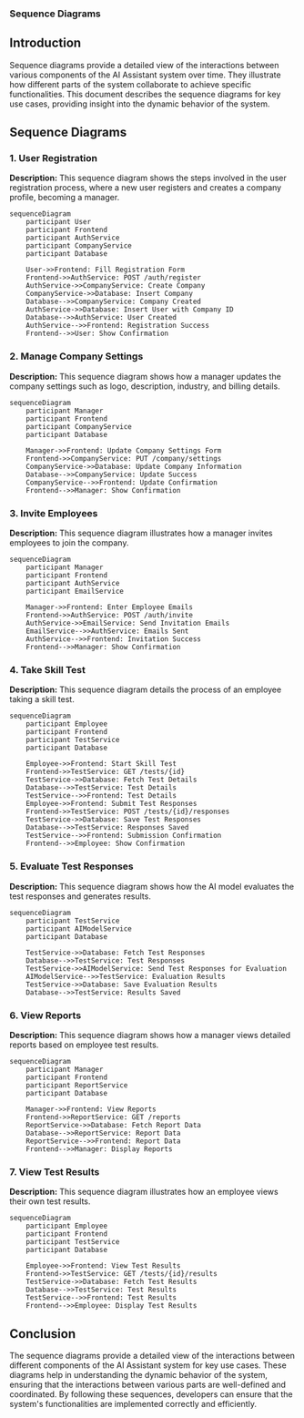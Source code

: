 ### Sequence Diagrams

## Introduction

Sequence diagrams provide a detailed view of the interactions between various components of the AI Assistant system over time. They illustrate how different parts of the system collaborate to achieve specific functionalities. This document describes the sequence diagrams for key use cases, providing insight into the dynamic behavior of the system.

## Sequence Diagrams

### 1. User Registration

**Description:** This sequence diagram shows the steps involved in the user registration process, where a new user registers and creates a company profile, becoming a manager.

```mermaid
sequenceDiagram
    participant User
    participant Frontend
    participant AuthService
    participant CompanyService
    participant Database

    User->>Frontend: Fill Registration Form
    Frontend->>AuthService: POST /auth/register
    AuthService->>CompanyService: Create Company
    CompanyService->>Database: Insert Company
    Database-->>CompanyService: Company Created
    AuthService->>Database: Insert User with Company ID
    Database-->>AuthService: User Created
    AuthService-->>Frontend: Registration Success
    Frontend-->>User: Show Confirmation
```

### 2. Manage Company Settings

**Description:** This sequence diagram shows how a manager updates the company settings such as logo, description, industry, and billing details.

```mermaid
sequenceDiagram
    participant Manager
    participant Frontend
    participant CompanyService
    participant Database

    Manager->>Frontend: Update Company Settings Form
    Frontend->>CompanyService: PUT /company/settings
    CompanyService->>Database: Update Company Information
    Database-->>CompanyService: Update Success
    CompanyService-->>Frontend: Update Confirmation
    Frontend-->>Manager: Show Confirmation
```

### 3. Invite Employees

**Description:** This sequence diagram illustrates how a manager invites employees to join the company.

```mermaid
sequenceDiagram
    participant Manager
    participant Frontend
    participant AuthService
    participant EmailService

    Manager->>Frontend: Enter Employee Emails
    Frontend->>AuthService: POST /auth/invite
    AuthService->>EmailService: Send Invitation Emails
    EmailService-->>AuthService: Emails Sent
    AuthService-->>Frontend: Invitation Success
    Frontend-->>Manager: Show Confirmation
```

### 4. Take Skill Test

**Description:** This sequence diagram details the process of an employee taking a skill test.

```mermaid
sequenceDiagram
    participant Employee
    participant Frontend
    participant TestService
    participant Database

    Employee->>Frontend: Start Skill Test
    Frontend->>TestService: GET /tests/{id}
    TestService->>Database: Fetch Test Details
    Database-->>TestService: Test Details
    TestService-->>Frontend: Test Details
    Employee->>Frontend: Submit Test Responses
    Frontend->>TestService: POST /tests/{id}/responses
    TestService->>Database: Save Test Responses
    Database-->>TestService: Responses Saved
    TestService-->>Frontend: Submission Confirmation
    Frontend-->>Employee: Show Confirmation
```

### 5. Evaluate Test Responses

**Description:** This sequence diagram shows how the AI model evaluates the test responses and generates results.

```mermaid
sequenceDiagram
    participant TestService
    participant AIModelService
    participant Database

    TestService->>Database: Fetch Test Responses
    Database-->>TestService: Test Responses
    TestService->>AIModelService: Send Test Responses for Evaluation
    AIModelService-->>TestService: Evaluation Results
    TestService->>Database: Save Evaluation Results
    Database-->>TestService: Results Saved
```

### 6. View Reports

**Description:** This sequence diagram shows how a manager views detailed reports based on employee test results.

```mermaid
sequenceDiagram
    participant Manager
    participant Frontend
    participant ReportService
    participant Database

    Manager->>Frontend: View Reports
    Frontend->>ReportService: GET /reports
    ReportService->>Database: Fetch Report Data
    Database-->>ReportService: Report Data
    ReportService-->>Frontend: Report Data
    Frontend-->>Manager: Display Reports
```

### 7. View Test Results

**Description:** This sequence diagram illustrates how an employee views their own test results.

```mermaid
sequenceDiagram
    participant Employee
    participant Frontend
    participant TestService
    participant Database

    Employee->>Frontend: View Test Results
    Frontend->>TestService: GET /tests/{id}/results
    TestService->>Database: Fetch Test Results
    Database-->>TestService: Test Results
    TestService-->>Frontend: Test Results
    Frontend-->>Employee: Display Test Results
```

## Conclusion

The sequence diagrams provide a detailed view of the interactions between different components of the AI Assistant system for key use cases. These diagrams help in understanding the dynamic behavior of the system, ensuring that the interactions between various parts are well-defined and coordinated. By following these sequences, developers can ensure that the system's functionalities are implemented correctly and efficiently.